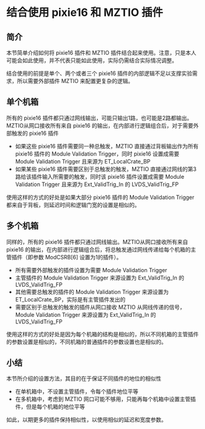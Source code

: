 # 结合使用 pixie16 和 MZTIO 插件

## 简介

本节简单介绍如何将 pixie16 插件和 MZTIO 插件结合起来使用。注意，只是本人可能会如此使用，并不代表只能如此使用，实际仍需结合实际情况调整。

结合使用的前提是单个、两个或者三个 pixie16 插件的内部逻辑不足以支撑实验需求，所以需要外部插件 MZTIO 来配置更复杂的逻辑。



## 单个机箱

所有的 pixie16 插件都只通过网线输出，可能只输出1路，也可能是2路都输出。MZTIO从网口接收所有来自 pixie16 的输出，在内部进行逻辑组合后，对于需要外部触发的 pixie16 插件

+ 如果这些 pixie16 插件需要同一种总触发，MZTIO 直接通过背板输出作为所有 pixie16 插件的 Module Validation Trigger，同时 pixie16 设置成需要 Module Validation Trigger 且来源为 ET_LocalCrate_BP
+ 如果某些 pixie16 插件需要区别于总触发的触发，MZTIO 直接通过网线的第3路给该插件输入所需要的触发，同时该 pixie16 插件设置成需要 Module Validation Trigger 且来源为 Ext_ValidTrig_In 的 LVDS_ValidTrig_FP

使用这样的方式的好处是如果大部分 pixie16 插件的 Module Validation Trigger 都来自于背板，则延迟时间和逻辑门宽的设置是相似的。



## 多个机箱

同样的，所有的 pixie16 插件都只通过网线输出。MZTIO从网口接收所有来自 pixie16 的输出，在内部进行逻辑组合后，将总触发通过网线传递给每个机箱的主管插件（即参数 ModCSRB[6] 设置为1的插件）。

+ 所有需要外部触发的插件设置为需要 Module Validation Trigger
+ 主管插件的 Module Validation Trigger 来源设置为 Ext_ValidTrig_In 的 LVDS_ValidTrig_FP
+ 其他需要总触发的插件的 Module Validation Trigger 来源设置为 ET_LocalCrate_BP，实际是有主管插件发出的
+ 需要区别于总触发的触发的插件从网口接收 MZTIO 从网线传递的信号，Module Validation Trigger 来源设置为 Ext_ValidTrig_In 的 LVDS_ValidTrig_FP

使用这样的方式的好处是因为每个机箱的结构是相似的，所以不同机箱的主管插件的参数设置是相似的，不同机箱的普通插件的参数设置也是相似的。



## 小结

本节所介绍的设置方法，其目的在于保证不同插件的地位的相似性

+ 在单机箱中，不设置主管插件，令每个插件地位平等
+ 在多机箱中，考虑到 MZTIO 网口可能不够用，只能再每个机箱中设置主管插件，但是每个机箱的地位平等

如此，以期更多的插件保持相似性，以使用相似的延迟和宽度参数。
